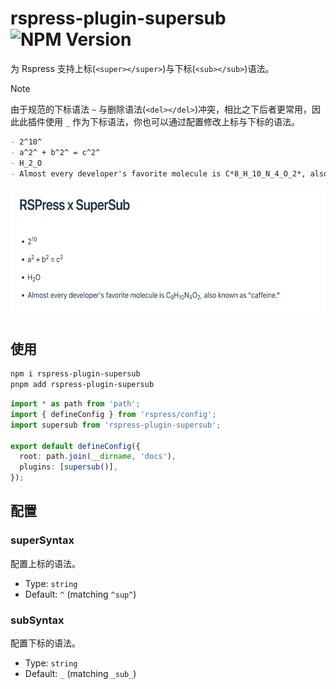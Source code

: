 # rspress-plugin-supersub ![NPM Version](https://img.shields.io/npm/v/rspress-plugin-supersub)

为 Rspress 支持上标(`<super></super>`)与下标(`<sub></sub>`)语法。

> [!NOTE]
> 由于规范的下标语法 `~` 与删除语法(`<del></del>`)冲突，相比之下后者更常用，因此此插件使用 `_` 作为下标语法，你也可以通过配置修改上标与下标的语法。

```markdown
- 2^10^
- a^2^ + b^2^ = c^2^
- H_2_O
- Almost every developer's favorite molecule is C*8_H_10_N_4_O_2*, also known as "caffeine."
```

<div align="center">
  <img src="./image.png" alt="sample" width="600" height="210" />
</div>

## 使用

```bash
npm i rspress-plugin-supersub
pnpm add rspress-plugin-supersub
```

```ts
import * as path from 'path';
import { defineConfig } from 'rspress/config';
import supersub from 'rspress-plugin-supersub';

export default defineConfig({
  root: path.join(__dirname, 'docs'),
  plugins: [supersub()],
});
```

## 配置

### superSyntax

配置上标的语法。

- Type: `string`
- Default: `^` (matching `^sup^`)

### subSyntax

配置下标的语法。

- Type: `string`
- Default: `_` (matching `_sub_`)
